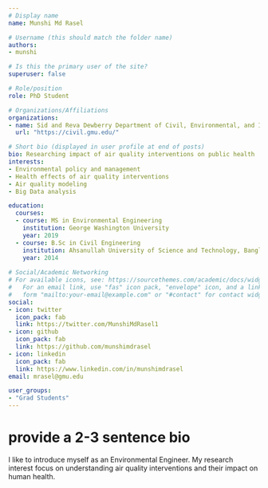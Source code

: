 ```yaml
---
# Display name
name: Munshi Md Rasel

# Username (this should match the folder name)
authors:
- munshi

# Is this the primary user of the site?
superuser: false

# Role/position
role: PhD Student

# Organizations/Affiliations
organizations:
- name: Sid and Reva Dewberry Department of Civil, Environmental, and Infrastructure Engineering
  url: "https://civil.gmu.edu/"

# Short bio (displayed in user profile at end of posts)
bio: Researching impact of air quality interventions on public health
interests:
- Environmental policy and management
- Health effects of air quality interventions
- Air quality modeling
- Big Data analysis

education:
  courses:
  - course: MS in Environmental Engineering
    institution: George Washington University
    year: 2019
  - course: B.Sc in Civil Engineering
    institution: Ahsanullah University of Science and Technology, Bangladesh
    year: 2014
    
# Social/Academic Networking
# For available icons, see: https://sourcethemes.com/academic/docs/widgets/#icons
#   For an email link, use "fas" icon pack, "envelope" icon, and a link in the
#   form "mailto:your-email@example.com" or "#contact" for contact widget.
social:
- icon: twitter
  icon_pack: fab
  link: https://twitter.com/MunshiMdRasel1
- icon: github
  icon_pack: fab
  link: https://github.com/munshimdrasel
- icon: linkedin
  icon_pack: fab
  link: https://www.linkedin.com/in/munshimdrasel
email: mrasel@gmu.edu

user_groups: 
- "Grad Students"
---
```


# provide a 2-3 sentence bio
I like to introduce myself as an Environmental Engineer. My research interest focus on understanding air quality interventions and their impact on human health. 
